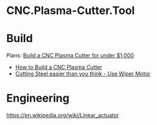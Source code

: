 # CNC.Plasma-Cutter.Tool

# Build
Plans: [Build a CNC Plasma Cutter for under $1,000](https://youtu.be/9iv2rWcOocc)

- [How to Build a CNC Plasma Cutter](https://youtu.be/mbo6soXn_kQ)
- [Cutting Steel easier than you think - Use Wiper Motor](https://youtu.be/aVa39H2t4Qo)

# Engineering
https://en.wikipedia.org/wiki/Linear_actuator
